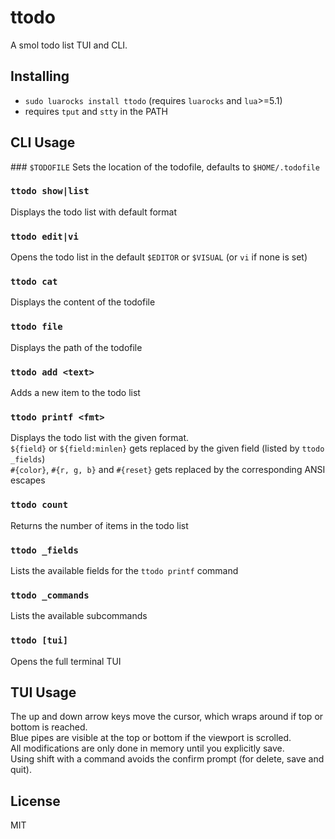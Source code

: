 # ttodo
A smol todo list TUI and CLI.

## Installing
- `sudo luarocks install ttodo` (requires `luarocks` and `lua`>=5.1)
- requires `tput` and `stty` in the PATH

## CLI Usage
### `$TODOFILE`
Sets the location of the todofile, defaults to `$HOME/.todofile`

### `ttodo show|list`
Displays the todo list with default format

### `ttodo edit|vi`
Opens the todo list in the default `$EDITOR` or `$VISUAL` (or `vi` if none is set)

### `ttodo cat`
Displays the content of the todofile

### `ttodo file`
Displays the path of the todofile

### `ttodo add <text>`
Adds a new item to the todo list

### `ttodo printf <fmt>`
Displays the todo list with the given format.  
`${field}` or `${field:minlen}` gets replaced by the given field (listed by `ttodo _fields`)  
`#{color}`, `#{r, g, b}` and `#{reset}` gets replaced by the corresponding ANSI escapes

### `ttodo count`
Returns the number of items in the todo list

### `ttodo _fields`
Lists the available fields for the `ttodo printf` command

### `ttodo _commands`
Lists the available subcommands

### `ttodo [tui]`
Opens the full terminal TUI

## TUI Usage
The up and down arrow keys move the cursor, which wraps around if top or bottom is reached.  
Blue pipes are visible at the top or bottom if the viewport is scrolled.  
All modifications are only done in memory until you explicitly save.  
Using shift with a command avoids the confirm prompt (for delete, save and quit).

## License
MIT
